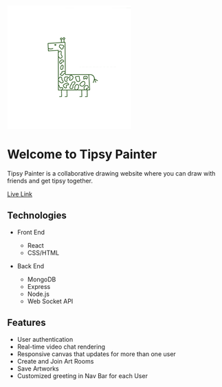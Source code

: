 ![](./frontend/public/tipsylogo.png)

# Welcome to Tipsy Painter

Tipsy Painter is a collaborative drawing website where you can draw with friends and get tipsy together.

[Live Link](tipsypainter.herokuapp.com)

## Technologies

* Front End
     * React
     * CSS/HTML

* Back End
     * MongoDB
     * Express
     * Node.js
     * Web Socket API

## Features

* User authentication
* Real-time video chat rendering
* Responsive canvas that updates for more than one user
* Create and Join Art Rooms
* Save Artworks
* Customized greeting in Nav Bar for each User
